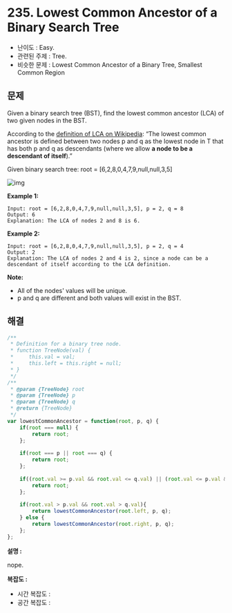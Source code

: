# 235. Lowest Common Ancestor of a Binary Search Tree

- 난이도 : Easy.
- 관련된 주제 : Tree.
- 비슷한 문제 : Lowest Common Ancestor of a Binary Tree, Smallest Common Region

## 문제

Given a binary search tree (BST), find the lowest common ancestor (LCA) of two given nodes in the BST.

According to the [definition of LCA on Wikipedia](https://en.wikipedia.org/wiki/Lowest_common_ancestor): “The lowest common ancestor is defined between two nodes p and q as the lowest node in T that has both p and q as descendants (where we allow **a node to be a descendant of itself**).”

Given binary search tree: root = [6,2,8,0,4,7,9,null,null,3,5]

![img](https://assets.leetcode.com/uploads/2018/12/14/binarysearchtree_improved.png)

 

**Example 1:**

```
Input: root = [6,2,8,0,4,7,9,null,null,3,5], p = 2, q = 8
Output: 6
Explanation: The LCA of nodes 2 and 8 is 6.
```

**Example 2:**

```
Input: root = [6,2,8,0,4,7,9,null,null,3,5], p = 2, q = 4
Output: 2
Explanation: The LCA of nodes 2 and 4 is 2, since a node can be a descendant of itself according to the LCA definition.
```

 

**Note:**

- All of the nodes' values will be unique.
- p and q are different and both values will exist in the BST.

## 해결

```javascript
/**
 * Definition for a binary tree node.
 * function TreeNode(val) {
 *     this.val = val;
 *     this.left = this.right = null;
 * }
 */
/**
 * @param {TreeNode} root
 * @param {TreeNode} p
 * @param {TreeNode} q
 * @return {TreeNode}
 */
var lowestCommonAncestor = function(root, p, q) {
    if(root === null) {
        return root;
    };
    
    if(root === p || root === q) {
        return root;
    };
    
    if((root.val >= p.val && root.val <= q.val) || (root.val <= p.val && root.val >= q.val)){
        return root;
    };
    
    if(root.val > p.val && root.val > q.val){
        return lowestCommonAncestor(root.left, p, q);
    } else {
        return lowestCommonAncestor(root.right, p, q);
    };
};
```

**설명 :**

nope.

**복잡도 :**

- 시간 복잡도 : 
- 공간 복잡도 : 